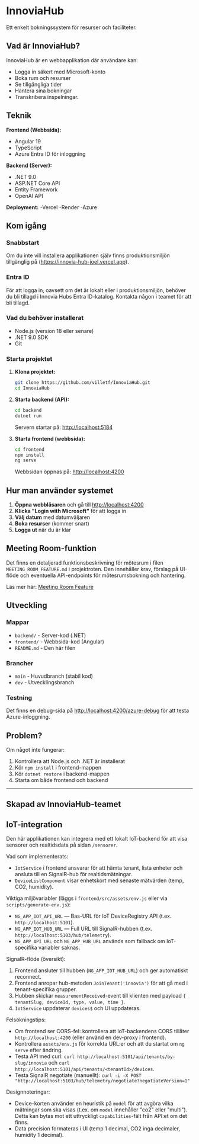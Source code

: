 # InnoviaHub

Ett enkelt bokningssystem för resurser och faciliteter.

## Vad är InnoviaHub?

InnoviaHub är en webbapplikation där användare kan:

- Logga in säkert med Microsoft-konto
- Boka rum och resurser
- Se tillgängliga tider
- Hantera sina bokningar
- Transkribera inspelningar.

## Teknik

**Frontend (Webbsida):**

- Angular 19
- TypeScript
- Azure Entra ID för inloggning

**Backend (Server):**

- .NET 9.0
- ASP.NET Core API
- Entity Framework
- OpenAI API

**Deployment:**
-Vercel
-Render
-Azure

## Kom igång

### Snabbstart

Om du inte vill installera applikationen själv finns produktionsmiljön tillgänglig på (<https://innovia-hub-joel.vercel.app>).

### Entra ID

För att logga in, oavsett om det är lokalt eller i produktionsmiljön, behöver du bli tillagd i Innovia Hubs Entra ID-katalog. Kontakta någon i teamet för att bli tillagd.

### Vad du behöver installerat

- Node.js (version 18 eller senare)
- .NET 9.0 SDK
- Git

### Starta projektet

1. **Klona projektet:**

   ```bash
   git clone https://github.com/villetf/InnoviaHub.git
   cd InnoviaHub
   ```

2. **Starta backend (API):**

   ```bash
   cd backend
   dotnet run
   ```

   Servern startar på: <http://localhost:5184>

3. **Starta frontend (webbsida):**

   ```bash
   cd frontend
   npm install
   ng serve
   ```

   Webbsidan öppnas på: <http://localhost:4200>

## Hur man använder systemet

1. **Öppna webbläsaren** och gå till <http://localhost:4200>
2. **Klicka "Login with Microsoft"** för att logga in
3. **Välj datum** med datumväljaren
4. **Boka resurser** (kommer snart)
5. **Logga ut** när du är klar

## Meeting Room-funktion

Det finns en detaljerad funktionsbeskrivning för mötesrum i filen `MEETING_ROOM_FEATURE.md` i projektroten. Den innehåller krav, förslag på UI-flöde och eventuella API-endpoints för mötesrumsbokning och hantering.

Läs mer här: [Meeting Room Feature](MEETING_ROOM_FEATURE.md)

## Utveckling

### Mappar

- `backend/` - Server-kod (.NET)
- `frontend/` - Webbsida-kod (Angular)
- `README.md` - Den här filen

### Brancher

- `main` - Huvudbranch (stabil kod)
- `dev` - Utvecklingsbranch

### Testning

Det finns en debug-sida på <http://localhost:4200/azure-debug> för att testa Azure-inloggning.

## Problem?

Om något inte fungerar:

1. Kontrollera att Node.js och .NET är installerat
2. Kör `npm install` i frontend-mappen
3. Kör `dotnet restore` i backend-mappen
4. Starta om både frontend och backend

---

## Skapad av InnoviaHub-teamet

## IoT-integration

Den här applikationen kan integrera med ett lokalt IoT-backend för att visa sensorer och realtidsdata på sidan `/sensorer`.

Vad som implementerats:

- `IotService` i frontend ansvarar för att hämta tenant, lista enheter och ansluta till en SignalR-hub för realtidsmätningar.
- `DeviceListComponent` visar enhetskort med senaste mätvärden (temp, CO2, humidity).

Viktiga miljövariabler (läggs i `frontend/src/assets/env.js` eller via `scripts/generate-env.js`):

- `NG_APP_IOT_API_URL` — Bas-URL för IoT DeviceRegistry API (t.ex. `http://localhost:5101`).
- `NG_APP_IOT_HUB_URL` — Full URL till SignalR-hubben (t.ex. `http://localhost:5103/hub/telemetry`).
- `NG_APP_API_URL` och `NG_APP_HUB_URL` används som fallback om IoT-specifika variabler saknas.

SignalR-flöde (översikt):

1. Frontend ansluter till hubben (`NG_APP_IOT_HUB_URL`) och ger automatiskt reconnect.
2. Frontend anropar hub-metoden `JoinTenant('innovia')` för att gå med i tenant-specifika grupper.
3. Hubben skickar `measurementReceived`-event till klienten med payload `{ tenantSlug, deviceId, type, value, time }`.
4. `IotService` uppdaterar `devices$` och UI uppdateras.

Felsökningstips:

- Om frontend ser CORS-fel: kontrollera att IoT-backendens CORS tillåter `http://localhost:4200` (eller använd en dev-proxy i frontend).
- Kontrollera `assets/env.js` för korrekta URL:er och att du startat om `ng serve` efter ändring.
- Testa API med curl: `curl http://localhost:5101/api/tenants/by-slug/innovia` och `curl http://localhost:5101/api/tenants/<tenantId>/devices`.
- Testa SignalR negotiate (manuellt):
   `curl -i -X POST "http://localhost:5103/hub/telemetry/negotiate?negotiateVersion=1"`

Designnoteringar:

- Device-korten använder en heuristik på `model` för att avgöra vilka mätningar som ska visas (t.ex. om `model` innehåller "co2" eller "multi"). Detta kan bytas mot ett uttryckligt `capabilities`-fält från API:et om det finns.
- Data precision formateras i UI (temp 1 decimal, CO2 inga decimaler, humidity 1 decimal).
